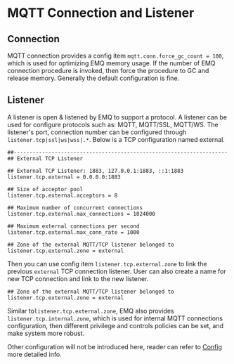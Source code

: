# MQTT Connection and Listener

## Connection

MQTT connection provides a config item  ``mqtt.conn.force_gc_count = 100``, which is used for optimizing EMQ memory usage. If the number of EMQ connection procedure is invoked, then force the procedure to GC and release memory. Generally the default configuration is fine.

## Listener

A listener is open & listened by EMQ to support a protocol.  A listener can be used for configure protocols such as: MQTT, MQTT/SSL, MQTT/WS.  The listener's port, connection number can be configured through  ``listener.tcp|ssl|ws|wss|.*``.  Below is a TCP configuration named external. 

```properties
##--------------------------------------------------------------------
## External TCP Listener

## External TCP Listener: 1883, 127.0.0.1:1883, ::1:1883
listener.tcp.external = 0.0.0.0:1883

## Size of acceptor pool
listener.tcp.external.acceptors = 8

## Maximum number of concurrent connections
listener.tcp.external.max_connections = 1024000

## Maximum external connections per second
listener.tcp.external.max_conn_rate = 1000

## Zone of the external MQTT/TCP listener belonged to
listener.tcp.external.zone = external
```

Then you can use config item ``listener.tcp.external.zone`` to link the previous ``external`` TCP connection listener. User can also create a name for new TCP connection and link to the new listener.

```properties
## Zone of the external MQTT/TCP listener belonged to
listener.tcp.external.zone = external
```

Similar to``listener.tcp.external.zone``,  EMQ also provides ``listener.tcp.internal.zone``, which is used for internal MQTT connections configuration, then different privilege and controls policies can be set, and make system more robust.



Other configuration will not be introduced here, reader can refer to [Config](https://developer.emqx.io/docs/emq/v3/en/config.html) more detailed info.
